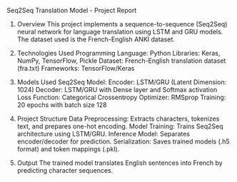Seq2Seq Translation Model - Project Report
1. Overview
This project implements a sequence-to-sequence (Seq2Seq) neural network for language translation using LSTM and GRU models. The dataset used is the French-English ANKI dataset.

2. Technologies Used
Programming Language: Python
Libraries: Keras, NumPy, TensorFlow, Pickle
Dataset: French-English translation dataset (fra.txt)
Frameworks: TensorFlow/Keras
3. Models Used
Seq2Seq Model:
Encoder: LSTM/GRU (Latent Dimension: 1024)
Decoder: LSTM/GRU with Dense layer and Softmax activation
Loss Function: Categorical Crossentropy
Optimizer: RMSprop
Training: 20 epochs with batch size 128
4. Project Structure
Data Preprocessing: Extracts characters, tokenizes text, and prepares one-hot encoding.
Model Training: Trains Seq2Seq architecture using LSTM/GRU.
Inference Model: Separates encoder/decoder for prediction.
Serialization: Saves trained models (.h5 format) and token mappings (.pkl).
5. Output
The trained model translates English sentences into French by predicting character sequences.
